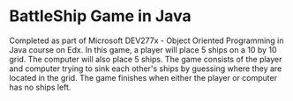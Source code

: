 # BattleShip Game in Java

Completed as part of Microsoft DEV277x - Object Oriented Programming in Java course on Edx.
In this game, a player will place 5 ships on a 10 by 10 grid.
The computer will also place 5 ships.
The game consists of the player and computer trying to sink each other's ships by guessing where they are located in the grid.
The game finishes when either the player or computer has no ships left.

